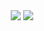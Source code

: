 <div align="center">
  <img src="https://github-readme-stats.vercel.app/api?username=photosensory&show_icons=true&line_height=27">
  <img src="https://github-readme-stats.vercel.app/api/top-langs/?username=photosensory">
</div>
